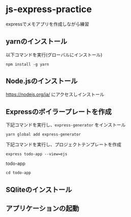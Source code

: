 # js-express-practice
expressでメモアプリを作成しながら練習

## yarnのインストール
以下コマンドを実行(グローバルにインストール)
```
npm install -g yarn
```


##  Node.jsのインストール
https://nodejs.org/ja/ にアクセスしインストール

## Expressのボイラープレートを作成
下記コマンドを実行し、`express-generator` をインストール
```
yarn global add express-generator
```

下記コマンドを実行し、プロジェクトテンプレートを作成 
```
express todo-app --view=ejs
```
todo-app
```
cd todo-app
```
## SQliteのインストール


## アプリケーションの起動
